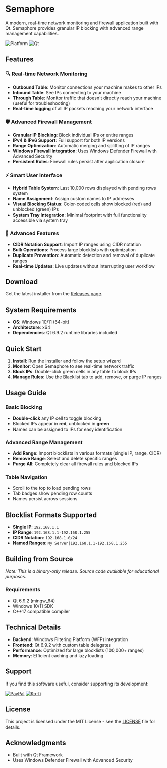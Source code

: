 # Semaphore

A modern, real-time network monitoring and firewall application built with Qt. Semaphore provides granular IP blocking with advanced range management capabilities.

![Platform](https://img.shields.io/badge/platform-Windows-blue)
![Qt](https://img.shields.io/badge/Qt-6.9.2-green)

## Features

### 🔍 Real-time Network Monitoring
- **Outbound Table**: Monitor connections your machine makes to other IPs
- **Inbound Table**: See IPs connecting to your machine
- **Through Table**: Monitor traffic that doesn't directly reach your machine (useful for troubleshooting)
- **Real-time logging** of all IP packets reaching your network interface

### 🛡️ Advanced Firewall Management
- **Granular IP Blocking**: Block individual IPs or entire ranges
- **IPv4 & IPv6 Support**: Full support for both IP versions
- **Range Optimization**: Automatic merging and splitting of IP ranges
- **Windows Firewall Integration**: Uses Windows Defender Firewall with Advanced Security
- **Persistent Rules**: Firewall rules persist after application closure

### ⚡ Smart User Interface
- **Hybrid Table System**: Last 10,000 rows displayed with pending rows system
- **Name Assignment**: Assign custom names to IP addresses
- **Visual Blocking Status**: Color-coded cells show blocked (red) and unblocked (green) IPs
- **System Tray Integration**: Minimal footprint with full functionality accessible via system tray

### 🔧 Advanced Features
- **CIDR Notation Support**: Import IP ranges using CIDR notation
- **Bulk Operations**: Process large blocklists with optimization
- **Duplicate Prevention**: Automatic detection and removal of duplicate ranges
- **Real-time Updates**: Live updates without interrupting user workflow

## Download

Get the latest installer from the [Releases page]([https://github.com/marcelojorquera/Semaphore/release](https://github.com/MarceloAlejandroJorquera/Semaphore/releases/tag/v1.0.0)s).

## System Requirements

- **OS**: Windows 10/11 (64-bit)
- **Architecture**: x64
- **Dependencies**: Qt 6.9.2 runtime libraries included

## Quick Start

1. **Install**: Run the installer and follow the setup wizard
2. **Monitor**: Open Semaphore to see real-time network traffic
3. **Block IPs**: Double-click green cells in any table to block IPs
4. **Manage Rules**: Use the Blacklist tab to add, remove, or purge IP ranges

## Usage Guide

### Basic Blocking
- **Double-click** any IP cell to toggle blocking
- Blocked IPs appear in **red**, unblocked in **green**
- Names can be assigned to IPs for easy identification

### Advanced Range Management
- **Add Range**: Import blocklists in various formats (single IP, range, CIDR)
- **Remove Range**: Select and delete specific ranges
- **Purge All**: Completely clear all firewall rules and blocked IPs

### Table Navigation
- Scroll to the top to load pending rows
- Tab badges show pending row counts
- Names persist across sessions

## Blocklist Formats Supported

- **Single IP**: `192.168.1.1`
- **IP Range**: `192.168.1.1-192.168.1.255`
- **CIDR Notation**: `192.168.1.0/24`
- **Named Ranges**: `My Server|192.168.1.1-192.168.1.255`

## Building from Source

*Note: This is a binary-only release. Source code available for educational purposes.*

### Requirements
- Qt 6.9.2 (mingw_64)
- Windows 10/11 SDK
- C++17 compatible compiler

## Technical Details

- **Backend**: Windows Filtering Platform (WFP) integration
- **Frontend**: Qt 6.9.2 with custom table delegates
- **Performance**: Optimized for large blocklists (100,000+ ranges)
- **Memory**: Efficient caching and lazy loading

## Support

If you find this software useful, consider supporting its development:

[![PayPal](https://img.shields.io/badge/PayPal-Donate-blue)](https://www.paypal.com/paypalme/jorqueramarcelo)
[![Ko-fi](https://img.shields.io/badge/Ko--fi-Buy%20a%20Coffee-orange)](https://ko-fi.com/marcelojorquera)

## License

This project is licensed under the MIT License - see the [LICENSE](LICENSE) file for details.

## Acknowledgments

- Built with Qt Framework
- Uses Windows Defender Firewall with Advanced Security

